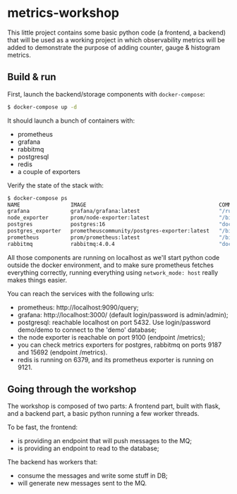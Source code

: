 # metrics-workshop

This little project contains some basic python code (a frontend, a backend) that will be used as a working project in which observability metrics will be added to demonstrate the purpose of adding counter, gauge & histogram metrics.

## Build & run

First, launch the backend/storage components with `docker-compose`:

```sh
$ docker-compose up -d
```

It should launch a bunch of containers with:
- prometheus
- grafana
- rabbitmq
- postgresql
- redis
- a couple of exporters


Verify the state of the stack with:

```sh
$ docker-compose ps
NAME                IMAGE                                          COMMAND                  SERVICE             CREATED         STATUS         PORTS
grafana             grafana/grafana:latest                         "/run.sh"                grafana             5 minutes ago   Up 5 minutes
node_exporter       prom/node-exporter:latest                      "/bin/node_exporter"     node_exporter       5 minutes ago   Up 5 minutes
postgres            postgres:16                                    "docker-entrypoint.s…"   postgres            5 minutes ago   Up 5 minutes
postgres_exporter   prometheuscommunity/postgres-exporter:latest   "/bin/postgres_expor…"   postgres_exporter   5 minutes ago   Up 5 minutes
prometheus          prom/prometheus:latest                         "/bin/prometheus --c…"   prometheus          5 minutes ago   Up 5 minutes
rabbitmq            rabbitmq:4.0.4                                 "docker-entrypoint.s…"   rabbitmq            5 minutes ago   Up 5 minutes

```

All those components are running on localhost as we'll start python code outside the docker environment, and to make sure prometheus fetches everything correctly, running everything using `network_mode: host` really makes things easier.

You can reach the services with the following urls:

- prometheus: http://localhost:9090/query;
- grafana: http://localhost:3000/ (default login/password is admin/admin);
- postgresql: reachable localhost on port 5432. Use login/password demo/demo to connect to the 'demo' database;
- the node exporter is reachable on port 9100 (endpoint /metrics);
- you can check metrics exporters for postgres, rabbitmq on ports 9187 and 15692 (endpoint /metrics).
- redis is running on 6379, and its prometheus exporter is running on 9121.

## Going through the workshop

The workshop is composed of two parts: A frontend part, built with flask, and a backend part, a basic python running a few worker threads.

To be fast, the frontend:
- is providing an endpoint that will push messages to the MQ;
- is providing an endpoint to read to the database;

The backend has workers that:
- consume the messages and write some stuff in DB;
- will generate new messages sent to the MQ.
